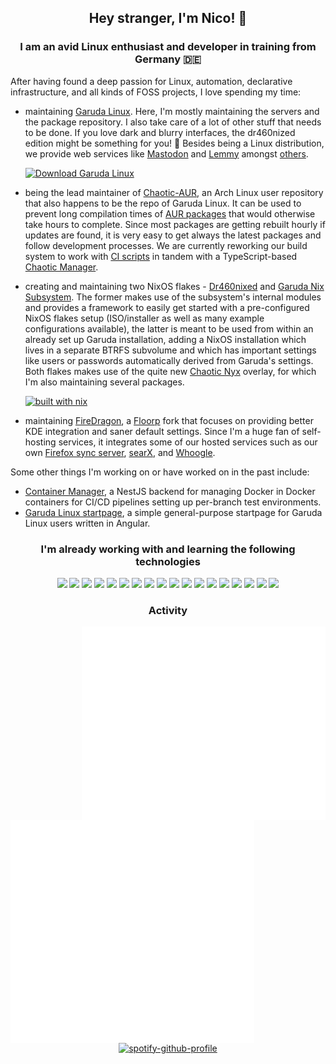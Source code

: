<h2 align="center">Hey stranger, I'm Nico! 👋</h2>
<h3 align="center">I am an avid Linux enthusiast and developer in training from Germany 🇩🇪</h3>

After having found a deep passion for Linux, automation, declarative infrastructure, and all kinds of FOSS projects, I love spending my time:

- maintaining [Garuda Linux](https://garudalinux.org). Here, I'm mostly maintaining the servers and the package repository. I also take care of a lot of other stuff that needs to be done. If you love dark and blurry interfaces, the dr460nized edition might be something for you! 🐉 Besides being a Linux distribution, we provide web services like [Mastodon](https://social.garudalinux.org) and [Lemmy](https://lemmy.garudalinux.org) amongst [others](https://start.garudalinux.org).

  [![Download Garuda Linux](https://img.shields.io/sourceforge/dt/garuda-linux.svg)](https://sourceforge.net/projects/garuda-linux/files/latest/download)

- being the lead maintainer of [Chaotic-AUR](https://chaotic.cx), an Arch Linux user repository that also happens to be the repo of Garuda Linux. It can be used to prevent long compilation times of [AUR packages](https://aur.archlinux.org) that would otherwise take hours to complete. Since most packages are getting rebuilt hourly if updates are found, it is very easy to get always the latest packages and follow development processes. We are currently reworking our build system to work with [CI scripts](https://github.com/chaotic-cx/chaotic-repository-template/commits/main/) in tandem with a TypeScript-based [Chaotic Manager](https://gitlab.com/garuda-linux/tools/chaotic-manager).

- creating and maintaining two NixOS flakes - [Dr460nixed](https://nixed.dr460nf1r3.org) and [Garuda Nix Subsystem](https://github.com/garuda-linux/garuda-nix-subsystem). The former makes use of the subsystem's internal modules and provides a framework to easily get started with a pre-configured NixOS flakes setup (ISO/installer as well as many example configurations available), the latter is meant to be used from within an already set up Garuda installation, adding a NixOS installation which lives in a separate BTRFS subvolume and which has important settings like users or passwords automatically derived from Garuda's settings. Both flakes makes use of the quite new [Chaotic Nyx](https://github.com/chaotic-cx/nyx) overlay, for which I'm also maintaining several packages.

  [![built with nix](https://img.shields.io/static/v1?logo=nixos&logoColor=white&label=&message=Built%20with%20Nix&color=41439a)](https://builtwithnix.org)

- maintaining [FireDragon](https://github.com/dr460nf1r3/firedragon-browser), a [Floorp](https://floorp.app/en) fork that focuses on providing better KDE integration and saner default settings. Since I'm a huge fan of self-hosting services, it integrates some of our hosted services such as our own [Firefox sync server](https://ffsync.garudalinux.org), [searX](https://searx.garudalinux.org), and [Whoogle](https://search.garudalinux.org).

Some other things I'm working on or have worked on in the past include:

- [Container Manager](https://github.com/dr460nf1r3/container-manager), a NestJS backend for managing Docker in Docker containers for CI/CD pipelines setting up per-branch test environments.
- [Garuda Linux startpage](https://start.garudalinux.org), a simple general-purpose startpage for Garuda Linux users written in Angular.

<h3 align="center">I'm already working with and learning the following technologies</h3>
<p align="center">
  <img src="https://cdn.jsdelivr.net/gh/devicons/devicon/icons/nixos/nixos-original.svg" width="40"/> <img src="https://cdn.jsdelivr.net/gh/devicons/devicon@latest/icons/angular/angular-original.svg" width="40"/> <img src="https://cdn.jsdelivr.net/gh/devicons/devicon@latest/icons/typescript/typescript-original.svg" width="40"/> <img src="https://cdn.jsdelivr.net/gh/devicons/devicon@latest/icons/html5/html5-original.svg" width="40"/> <img src="https://cdn.jsdelivr.net/gh/devicons/devicon@latest/icons/javascript/javascript-original.svg" width="40"/> <img src="https://upload.wikimedia.org/wikipedia/commons/5/5b/Antu_distributor-logo-archlinux.svg" width="40"/> <img src="https://cdn.jsdelivr.net/gh/devicons/devicon@latest/icons/ansible/ansible-original.svg" width="40"/> <img src="https://cdn.jsdelivr.net/gh/devicons/devicon/icons/bash/bash-original.svg" width="40"/> <img src="https://cdn.jsdelivr.net/gh/devicons/devicon/icons/docker/docker-plain-wordmark.svg" width="40"/> <img src="https://cdn.jsdelivr.net/gh/devicons/devicon@latest/icons/github/github-original.svg" width="40"/> <img src="https://cdn.jsdelivr.net/gh/devicons/devicon/icons/gitlab/gitlab-original-wordmark.svg" width="40"/> <img src="https://cdn.jsdelivr.net/gh/devicons/devicon/icons/hugo/hugo-original.svg" width="40"/> <img src="https://cdn.jsdelivr.net/gh/devicons/devicon@latest/icons/webstorm/webstorm-original.svg" width="40"/> <img src="https://cdn.jsdelivr.net/gh/devicons/devicon/icons/vscode/vscode-original.svg" width="40"/> <img src="https://cdn.jsdelivr.net/gh/devicons/devicon/icons/linux/linux-original.svg" width="40"/> <img src="https://cdn.jsdelivr.net/gh/devicons/devicon/icons/markdown/markdown-original.svg" width="40" /> <img src="https://cdn.jsdelivr.net/gh/devicons/devicon/icons/nginx/nginx-original.svg" width="40"/> <img src="https://cdn.jsdelivr.net/gh/devicons/devicon/icons/debian/debian-plain-wordmark.svg" width="40"/>
</p>

<h3 align="center">Activity</h3>
<img align="right" width="390" alt="🦑" src="./metrics.plugin.habits.facts.svg">
<img align="left" width="390" alt="🦑" src="./metrics.classic.svg">
<img align="left" width="390" alt="🦑" src="./metrics.plugin.achievements.compact.svg">

<div align="center">

[![spotify-github-profile](https://spotify-github-profile.kittinanx.com/api/view?uid=1132640999&cover_image=true&theme=novatorem&show_offline=false&background_color=000000&interchange=false&bar_color=ff0000&bar_color_cover=false)](https://spotify-github-profile.kittinanx.com/api/view?uid=1132640999&redirect=true)

</div>
